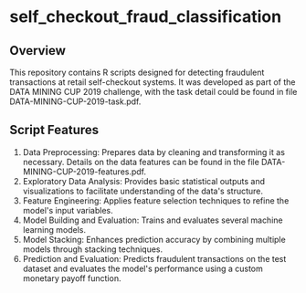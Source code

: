 # self_checkout_fraud_classification
## Overview
This repository contains R scripts designed for detecting fraudulent transactions at retail self-checkout systems. It was developed as part of the DATA MINING CUP 2019 challenge, with the task detail could be found in file DATA-MINING-CUP-2019-task.pdf.

## Script Features
1. Data Preprocessing: Prepares data by cleaning and transforming it as necessary. Details on the data features can be found in the file DATA-MINING-CUP-2019-features.pdf.
2. Exploratory Data Analysis: Provides basic statistical outputs and visualizations to facilitate understanding of the data's structure.
3. Feature Engineering: Applies feature selection techniques to refine the model's input variables.
4. Model Building and Evaluation: Trains and evaluates several machine learning models.
5. Model Stacking: Enhances prediction accuracy by combining multiple models through stacking techniques.
6. Prediction and Evaluation: Predicts fraudulent transactions on the test dataset and evaluates the model's performance using a custom monetary payoff function.
